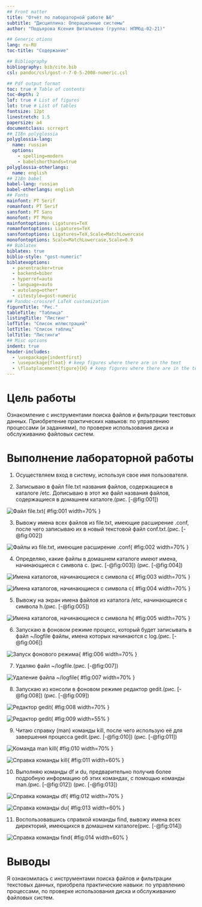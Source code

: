 ```yaml
---
## Front matter
title: "Отчёт по лабораторной работе №6"
subtitle: "Дисциплина: Операционные системы"
author: "Подъярова Ксения Витальевна (группа: НПМбд-02-21)"

## Generic otions
lang: ru-RU
toc-title: "Содержание"

## Bibliography
bibliography: bib/cite.bib
csl: pandoc/csl/gost-r-7-0-5-2008-numeric.csl

## Pdf output format
toc: true # Table of contents
toc-depth: 2
lof: true # List of figures
lot: true # List of tables
fontsize: 12pt
linestretch: 1.5
papersize: a4
documentclass: scrreprt
## I18n polyglossia
polyglossia-lang:
  name: russian
  options:
	- spelling=modern
	- babelshorthands=true
polyglossia-otherlangs:
  name: english
## I18n babel
babel-lang: russian
babel-otherlangs: english
## Fonts
mainfont: PT Serif
romanfont: PT Serif
sansfont: PT Sans
monofont: PT Mono
mainfontoptions: Ligatures=TeX
romanfontoptions: Ligatures=TeX
sansfontoptions: Ligatures=TeX,Scale=MatchLowercase
monofontoptions: Scale=MatchLowercase,Scale=0.9
## Biblatex
biblatex: true
biblio-style: "gost-numeric"
biblatexoptions:
  - parentracker=true
  - backend=biber
  - hyperref=auto
  - language=auto
  - autolang=other*
  - citestyle=gost-numeric
## Pandoc-crossref LaTeX customization
figureTitle: "Рис."
tableTitle: "Таблица"
listingTitle: "Листинг"
lofTitle: "Список иллюстраций"
lotTitle: "Список таблиц"
lolTitle: "Листинги"
## Misc options
indent: true
header-includes:
  - \usepackage{indentfirst}
  - \usepackage{float} # keep figures where there are in the text
  - \floatplacement{figure}{H} # keep figures where there are in the text
---
```


# Цель работы

Ознакомление с инструментами поиска файлов и фильтрации текстовых данных.
Приобретение практических навыков: по управлению процессами (и заданиями), по
проверке использования диска и обслуживанию файловых систем.

# Выполнение лабораторной работы

1. Осуществляем вход в систему, используя свое имя пользователя.

2. Записываю в файл file.txt названия файлов, содержащиеся в каталоге /etc. Дописываю в этот же файл названия файлов, содержащиеся в домашнем каталоге.(рис. [-@fig:001])

![Файл file.txt](image/1.png){ #fig:001 width=70% }

3. Вывожу имена всех файлов из file.txt, имеющие расширение .conf, после чего записываю их в новый текстовой файл conf.txt.(рис. [-@fig:002])

![Файлы из file.txt, имеющие расширение .conf](image/2.png){ #fig:002 width=70% }

4. Определяю, какие файлы в домашнем каталоге имеют имена, начинающиеся с символа c. (рис. [-@fig:003]) (рис. [-@fig:004])

![Имена каталогов, начинающиеся с символа с](image/3.png){ #fig:003 width=70% }

![Имена каталогов, начинающиеся с символа с](image/4.png){ #fig:004 width=70% }

5. Вывожу на экран имена файлов из каталога /etc, начинающиеся с символа h.(рис. [-@fig:005])

![Имена каталогов, начинающиеся с символа h](image/5.png){ #fig:005 width=70% }

6. Запускаю в фоновом режиме процесс, который будет записывать в файл ~/logfile файлы, имена которых начинаются с log.(рис. [-@fig:006])

![Запуск фонового режима](image/6.png){ #fig:006 width=70% }

7. Удаляю файл ~/logfile.(рис. [-@fig:007])

![Удаление файла ~/logfile](image/7.png){ #fig:007 width=70% }

8. Запускаю из консоли в фоновом режиме редактор gedit.(рис. [-@fig:008]) (рис. [-@fig:009])

![Редактор gedit](image/8.png){ #fig:008 width=70% }

![Редактор gedit](image/9.png){ #fig:009 width=55% }

9. Читаю справку (man) команды kill, после чего использую её для завершения процесса gedit.(рис. [-@fig:010]) (рис. [-@fig:011])

![Команда man kill](image/10.png){ #fig:010 width=70% }

![Справка команды kill](image/11.png){ #fig:011 width=60% }

10. Выполняю команды df и du, предварительно получив более подробную информацию об этих командах, с помощью команды man.(рис. [-@fig:012]) (рис. [-@fig:013])

![Справка команды df](image/12.png){ #fig:012 width=70% }

![Справка команды du](image/13.png){ #fig:013 width=60% }

11. Воспользовавшись справкой команды find, вывожу имена всех директорий, имеющихся в домашнем каталоге(рис. [-@fig:014])

![Справка команды find](image/14.png){ #fig:014 width=60% }


# Выводы

Я ознакомилась с инструментами поиска файлов и фильтрации текстовых данных, приобрела практические навыки: по управлению процессами, по
проверке использования диска и обслуживанию файловых систем.


